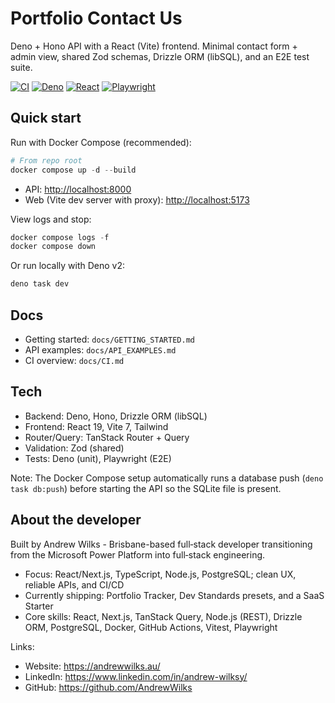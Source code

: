 # Portfolio Contact Us

Deno + Hono API with a React (Vite) frontend. Minimal contact form + admin view, shared Zod schemas, Drizzle ORM (libSQL), and an E2E test suite.

[![CI](https://github.com/AndrewWilks/portfolio-contact-us/actions/workflows/ci.yml/badge.svg?branch=main)](https://github.com/AndrewWilks/portfolio-contact-us/actions/workflows/ci.yml)
[![Deno](https://img.shields.io/badge/Deno-2.x-000000?logo=deno&logoColor=white)](https://deno.com)
[![React](https://img.shields.io/badge/React-19-61DAFB?logo=react&logoColor=black)](https://react.dev)
[![Playwright](https://img.shields.io/badge/Playwright-E2E-45ba4b?logo=playwright)](https://playwright.dev)

## Quick start

Run with Docker Compose (recommended):

```powershell
# From repo root
docker compose up -d --build
```

- API: <http://localhost:8000>
- Web (Vite dev server with proxy): <http://localhost:5173>

View logs and stop:

```powershell
docker compose logs -f
docker compose down
```

Or run locally with Deno v2:

```powershell
deno task dev
```

## Docs

- Getting started: `docs/GETTING_STARTED.md`
- API examples: `docs/API_EXAMPLES.md`
- CI overview: `docs/CI.md`

## Tech

- Backend: Deno, Hono, Drizzle ORM (libSQL)
- Frontend: React 19, Vite 7, Tailwind
- Router/Query: TanStack Router + Query
- Validation: Zod (shared)
- Tests: Deno (unit), Playwright (E2E)

Note: The Docker Compose setup automatically runs a database push (`deno task db:push`)
before starting the API so the SQLite file is present.

## About the developer

Built by Andrew Wilks - Brisbane-based full‑stack developer transitioning from the Microsoft Power Platform into full‑stack engineering.

- Focus: React/Next.js, TypeScript, Node.js, PostgreSQL; clean UX, reliable APIs, and CI/CD
- Currently shipping: Portfolio Tracker, Dev Standards presets, and a SaaS Starter
- Core skills: React, Next.js, TanStack Query, Node.js (REST), Drizzle ORM, PostgreSQL, Docker, GitHub Actions, Vitest, Playwright

Links:

- Website: <https://andrewwilks.au/>
- LinkedIn: <https://www.linkedin.com/in/andrew-wilksy/>
- GitHub: <https://github.com/AndrewWilks>
